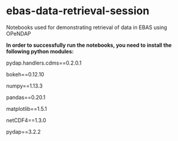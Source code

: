# ebas-data-retrieval-session
Notebooks used for demonstrating retrieval of data in EBAS using OPeNDAP

**In order to successfully run the notebooks, you need to install the following python modules:**

pydap.handlers.cdms==0.2.0.1

bokeh==0.12.10

numpy==1.13.3

pandas==0.20.1

matplotlib==1.5.1

netCDF4==1.3.0

pydap==3.2.2
